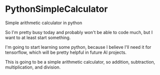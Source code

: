 # PythonSimpleCalculator
Simple arithmetic calculator in python

So I'm pretty busy today and probably won't be able to code much, but I want to at least start something.

I'm going to start learning some python, because I believe I'll need it for tensorflow, which will be pretty helpful in future AI projects.

This is going to be a simple arithmetic calculator, so addition, subtraction, multiplication, and division. 
